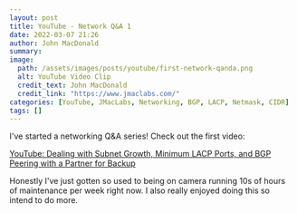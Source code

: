 ```yaml
---
layout: post
title: YouTube - Network Q&A 1
date: 2022-03-07 21:26
author: John MacDonald
summary: 
image:
  path: /assets/images/posts/youtube/first-network-qanda.png
  alt: YouTube Video Clip
  credit_text: John MacDonald
  credit_link: "https://www.jmaclabs.com/"
categories: [YouTube, JMacLabs, Networking, BGP, LACP, Netmask, CIDR]
tags: []
---
```

I've started a networking Q&A series! Check out the first video:

[YouTube: Dealing with Subnet Growth, Minimum LACP Ports, and BGP Peering with a Partner for Backup](https://youtu.be/dgR8xHiTW1Q)

<!--more-->

Honestly I've just gotten so used to being on camera running 10s of hours of maintenance per week right now. I also really enjoyed doing this so intend to do more.